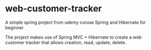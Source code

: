 # web-customer-tracker
A simple spring project from udemy coruse Spring and Hibernate for beginner

The project makes use of Spring MVC + Hibernate to create a web customer tracker that allows creation, read, update, delete.
